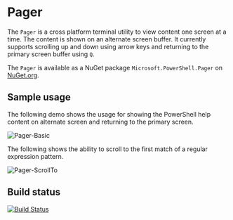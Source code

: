 # Pager

The `Pager` is a cross platform terminal utility to view content one screen at a time.
The content is shown on an alternate screen buffer.
It currently supports scrolling up and down using arrow keys and returning to the primary screen buffer using `Q`.

The `Pager` is available as a NuGet package `Microsoft.PowerShell.Pager` on [NuGet.org](https://www.nuget.org/packages/Microsoft.PowerShell.Pager/).

## Sample usage

The following demo shows the usage for showing the PowerShell help content on alternate screen and returning to the primary screen.

![Pager-Basic](./assets/Pager-Basic.gif)

The following shows the ability to scroll to the first match of a regular expression pattern.

![Pager-ScrollTo](./assets/Pager-ScrollTo.gif)

## Build status

[![Build Status](https://dev.azure.com/powershell/Microsoft.PowerShell.Pager/_apis/build/status/PSPager-CI?branchName=master)](https://dev.azure.com/powershell/Microsoft.PowerShell.Pager/_build/latest?definitionId=98&branchName=master)
